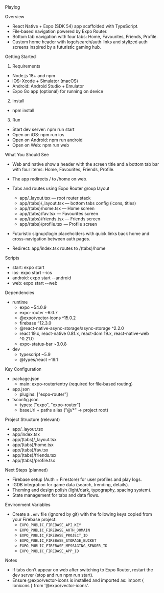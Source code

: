 Playlog

Overview
- React Native + Expo (SDK 54) app scaffolded with TypeScript.
- File‑based navigation powered by Expo Router.
- Bottom tab navigation with four tabs: Home, Favourites, Friends, Profile.
- Custom home header with logo/search/auth links and stylized auth screens inspired by a futuristic gaming hub.

Getting Started
1) Requirements
- Node.js 18+ and npm
- iOS: Xcode + Simulator (macOS)
- Android: Android Studio + Emulator
- Expo Go app (optional) for running on device

2) Install
- npm install

3) Run
- Start dev server: npm run start
- Open on iOS: npm run ios
- Open on Android: npm run android
- Open on Web: npm run web

What You Should See
- Web and native show a header with the screen title and a bottom tab bar with four items: Home, Favourites, Friends, Profile.
- The app redirects / to /home on web.

- Tabs and routes using Expo Router group layout
  - app/_layout.tsx — root router stack
  - app/(tabs)/_layout.tsx — bottom tabs config (icons, titles)
  - app/(tabs)/home.tsx — Home screen
  - app/(tabs)/fav.tsx — Favourites screen
  - app/(tabs)/friends.tsx — Friends screen
  - app/(tabs)/profile.tsx — Profile screen
- Futuristic signup/login placeholders with quick links back home and cross-navigation between auth pages.
- Redirect: app/index.tsx routes to /(tabs)/home

Scripts
- start: expo start
- ios: expo start --ios
- android: expo start --android
- web: expo start --web

Dependencies
- runtime
  - expo ~54.0.9
  - expo-router ~6.0.7
  - @expo/vector-icons ^15.0.2
  - firebase ^12.3.0
  - @react-native-async-storage/async-storage ^2.2.0
  - react 19.x, react-native 0.81.x, react-dom 19.x, react-native-web ^0.21.0
  - expo-status-bar ~3.0.8
- dev
  - typescript ~5.9
  - @types/react ~19.1

Key Configuration
- package.json
  - main: expo-router/entry (required for file‑based routing)
- app.json
  - plugins: ["expo-router"]
- tsconfig.json
  - types: ["expo", "expo-router"]
  - baseUrl + paths alias ("@/*" → project root)

Project Structure (relevant)
- app/_layout.tsx
- app/index.tsx
- app/(tabs)/_layout.tsx
- app/(tabs)/home.tsx
- app/(tabs)/fav.tsx
- app/(tabs)/friends.tsx
- app/(tabs)/profile.tsx

Next Steps (planned)
- Firebase setup (Auth + Firestore) for user profiles and play logs.
- IGDB integration for game data (search, trending, details).
- Theming and design polish (light/dark, typography, spacing system).
- State management for tabs and data flows.

Environment Variables
- Create a `.env` file (ignored by git) with the following keys copied from your Firebase project:
  - `EXPO_PUBLIC_FIREBASE_API_KEY`
  - `EXPO_PUBLIC_FIREBASE_AUTH_DOMAIN`
  - `EXPO_PUBLIC_FIREBASE_PROJECT_ID`
  - `EXPO_PUBLIC_FIREBASE_STORAGE_BUCKET`
  - `EXPO_PUBLIC_FIREBASE_MESSAGING_SENDER_ID`
  - `EXPO_PUBLIC_FIREBASE_APP_ID`

Notes
- If tabs don’t appear on web after switching to Expo Router, restart the dev server (stop and run npm run start).
- Ensure @expo/vector-icons is installed and imported as: import { Ionicons } from '@expo/vector-icons'.
